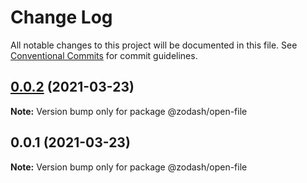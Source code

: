 # Change Log

All notable changes to this project will be documented in this file.
See [Conventional Commits](https://conventionalcommits.org) for commit guidelines.

## [0.0.2](https://github.com/zcorky/zodash/compare/@zodash/open-file@0.0.1...@zodash/open-file@0.0.2) (2021-03-23)

**Note:** Version bump only for package @zodash/open-file





## 0.0.1 (2021-03-23)

**Note:** Version bump only for package @zodash/open-file
